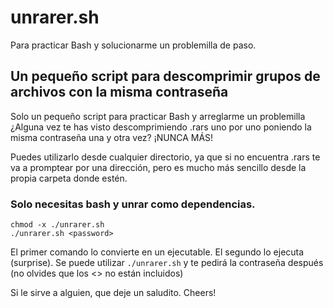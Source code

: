 # unrarer.sh 

Para practicar Bash y solucionarme un problemilla de paso.

## Un pequeño script para descomprimir grupos de archivos con la misma contraseña 

Solo un pequeño script para practicar Bash y arreglarme un problemilla
¿Alguna vez te has visto descomprimiendo .rars uno por uno poniendo la misma contraseña una y otra vez? ¡NUNCA MÁS!

Puedes utilizarlo desde cualquier directorio, ya que si no encuentra .rars te va a promptear por una dirección, pero es mucho más sencillo desde la propia carpeta donde estén.

### Solo necesitas bash y unrar como dependencias.
``` 
chmod -x ./unrarer.sh 
./unrarer.sh <password>
```

El primer comando lo convierte en un ejecutable.
El segundo lo ejecuta (surprise). Se puede utilizar `./unrarer.sh` y te pedirá la contraseña después (no olvides que los <> no están incluidos)

Si le sirve a alguien, que deje un saludito. Cheers!

